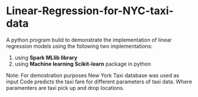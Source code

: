 # Linear-Regression-for-NYC-taxi-data

A python program build to demonstrate the implementation of linear regression models using the following two implementations:
 1) using **Spark MLlib library**
 2) using **Machine learning Scikit-learn** package in python

Note: For demostration purposes New York Taxi database was used as input
Code predicts the taxi fare for different parameters of taxi data. Where paramenters are taxi pick up and drop locations. 



